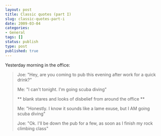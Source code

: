 ```yaml
---
layout: post
title: Classic quotes (part I)
slug: classic-quotes-part-i
date: 2009-03-04
categories:
- General
tags: []
status: publish
type: post
published: true
---
```

<p>Yesterday morning in the office:</p>
<blockquote><p>Joe: "Hey, are you coming to pub this evening after work for a quick drink?"</p>
<p>Me: "I can't tonight. I'm going scuba diving"</p>
<p>** blank stares and looks of disbelief from around the office **</p>
<p>Me: "Honestly. I know it sounds like a lame exuse, but I AM going scuba diving"</p>
<p>Joe: "Ok. I'll be down the pub for a few, as soon as I finish my rock climbing class"</p></blockquote>
